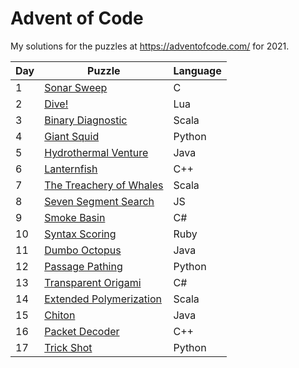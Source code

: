 # Advent of Code

My solutions for the puzzles at https://adventofcode.com/ for 2021.

| Day | Puzzle | Language |
|---|---|---|
| 1 | [Sonar Sweep](https://adventofcode.com/2021/day/1) | C |
| 2 | [Dive!](https://adventofcode.com/2021/day/2) | Lua |
| 3 | [Binary Diagnostic](https://adventofcode.com/2021/day/3) | Scala |
| 4 | [Giant Squid](https://adventofcode.com/2021/day/4) | Python |
| 5 | [Hydrothermal Venture](https://adventofcode.com/2021/day/5) | Java |
| 6 | [Lanternfish](https://adventofcode.com/2021/day/6) | C++ |
| 7 | [The Treachery of Whales](https://adventofcode.com/2021/day/7) | Scala |
| 8 | [Seven Segment Search](https://adventofcode.com/2021/day/8) | JS |
| 9 | [Smoke Basin](https://adventofcode.com/2021/day/9) | C# |
| 10 | [Syntax Scoring](https://adventofcode.com/2021/day/10) | Ruby |
| 11 | [Dumbo Octopus](https://adventofcode.com/2021/day/11) | Java |
| 12 | [Passage Pathing](https://adventofcode.com/2021/day/11) | Python |
| 13 | [Transparent Origami](https://adventofcode.com/2021/day/13) | C# |
| 14 | [Extended Polymerization](https://adventofcode.com/2021/day/14) | Scala |
| 15 | [Chiton](https://adventofcode.com/2021/day/15) | Java |
| 16 | [Packet Decoder](https://adventofcode.com/2021/day/16) | C++ |
| 17 | [Trick Shot](https://adventofcode.com/2021/day/17) | Python |

